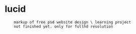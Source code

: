 # lucid
        markup of free psd website design \ learning project
        not finished yet. only for fullhd resolution
